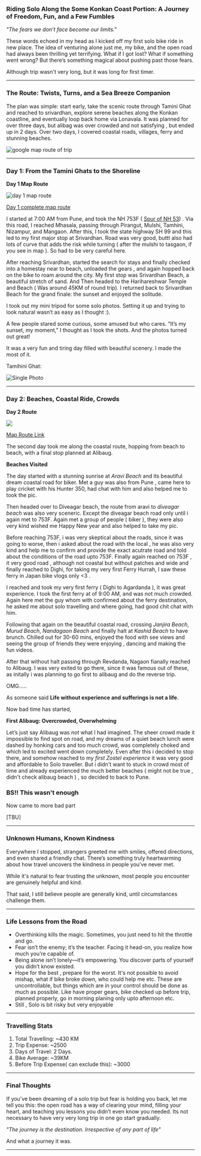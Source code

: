 
### Riding Solo Along the Some Konkan Coast Portion: A Journey of Freedom, Fun, and a Few Fumbles ###

*"The fears we don’t face become our limits."*  

These words echoed in my head as I kicked off my first solo bike ride in new place. The idea of venturing alone just me, my bike, and the open road had always been thrilling yet terrifying. What if I got lost? What if something went wrong? But there’s something magical about pushing past those fears.  

Although trip wasn't very long, but it was long for first timer.


---




### The Route: Twists, Turns, and a Sea Breeze Companion ###



The plan was simple: start early, take the scenic route through Tamini Ghat and reached to srivardhan, explore serene beaches along the Konkan coastline, and eventually loop back home via Lonavala. It was planned for over three days, but alibag was over crowded and not satisfying , but ended up in 2 days. Over two days, I covered coastal roads, villages, ferry and stunning beaches. 


![google map route of trip](/markdown/lifeblog2img/image.png)  






---

### Day 1: From the Tamini Ghats to the Shoreline ###

**Day 1 Map Route**  

![day 1 map route](/markdown/lifeblog2img/day1.png)

[Day 1 complete map route](https://maps.app.goo.gl/FMWqbLesmzrFb8fSA)

I started at 7:00 AM from Pune, and took the NH 753F ( [Spur of NH 53](https://en.wikipedia.org/wiki/National_Highway_753F_(India)#/map/0)) . Via this road, I reached Mhasala, passing through Pirangut, Mulshi, Tamhini, Nizampur, and Mangaon. After this, I took the state highway SH 99 and this led to my first major stop at Srivardhan. Road was very good, buttt also had lots of curve that adds the risk while turning ( after the mulshi to tasgaon, if you see in map ). So had to be very careful here.


After reaching Srivardhan, started the search for stays and finally checked into a homestay near to beach, unloaded the gears , and again  hopped back on the bike to roam around the city. My first stop was Srivardhan Beach, a beautiful stretch of sand.  And Then headed to the Harihareshwar Temple and Beach ( Was around 45KM of round trip). I returned back to Srivardhan Beach for the grand finale: the sunset and enjoyed the solitude.

I took out my mini tripod for some solo photos. Setting it up and trying to look natural wasn’t as easy as I thought :).

A few people stared some curious, some amused but who cares. “It’s my sunset, my moment,” I thought as I took the shots. And the photos turned out great!

It was a very fun and tiring day filled with beautiful scenery. I made the most of it.

Tamihini Ghat:

![Single Photo](/markdown/lifeblog2img/tamihini.jpg)


---

### Day 2: Beaches, Coastal Ride, Crowds ###

**Day 2 Route**  

![](/markdown/lifeblog2img/day2.png)

[Map Route Link](https://maps.app.goo.gl/BwNrED6om5NDLthm8)

The second day took me along the coastal route, hopping from beach to beach, with a final stop planned at Alibaug.  



**Beaches Visited** 

The day started with a stunning sunrise at *Aravi Beach* and its beautiful dream coastal road for biker. Met a guy was also from Pune , came here to play cricket with his Hunter 350, had chat with him and also helped me to took the pic.  

Then headed over to Diveagar beach, the route from aravi to *diveagar beach* was also very sceneric. Except the diveagar beach road only until i again met to 753F. Again met a group of people ( biker ), they were also very kind wished me Happy New year and also helped to take my pic.

Before reaching 753F, i was very skeptical about the roads, since it was going to worse, then i asked about the road with the local , he was also very kind and help me to confirm and provide the exact acutrate road and told about the conditions of the road upto 753F. Finally again reached on 753F , it very good road , although not coastal but without patches and wide and finally reached to Dighi, for taking my very first Ferry Hurrah,  I saw these ferry in Japan bike vlogs only <3 . 

I reached and took my very first ferry ( Dighi to Agardanda ), it was great experience. I took the first ferry at of 9:00 AM, and was not much crowded. Again here met the guy whom with confirmed about the ferry destination, he asked me about solo travelling and where going, had good chit chat with him.

Following that again on the beautiful coastal road, crossing *Janjira Beach*, *Murud Beach*, *Nandagaon Beach* and finally halt at *Kashid Beach* to have brunch. Chilled out for 30-60 mins, enjoyed the food with see views and seeing the group of friends they were enjoying , dancing and making the fun videos. 

After that without halt passing through Revdanda, Nagaon fianally reached to Alibaug. I was very exited to go there, since it was famous out of these, as initally i was planning to go first to alibaug and do the reverse trip. 

OMG.....

As someone said **Life without experience and sufferings is not a life**.

Now bad time has started, 

**First Alibaug: Overcrowded, Overwhelming**  

Let’s just say Alibaug was *not* what I had imagined. The sheer crowd made it impossible to find spot on road, and my dreams of a quiet beach lunch were dashed by honking cars and too much crowd, was completely choked and which led to excited went down completely. Even after this i decided to stop there, and somehow reached to my *first Zostel experience* it was very good and affordable to Solo traveller. But i didn't want to stuck in crowd most of time and already experienced the much better beaches ( might not be true , didn't check alibaug beach ) , so decided to back to Pune.

### BS!! This wasn't enough  ###

Now came to more bad part 

[TBU]


---

### Unknown Humans, Known Kindness ###

Everywhere I stopped, strangers greeted me with smiles, offered directions, and even shared a friendly chat. There’s something truly heartwarming about how travel uncovers the kindness in people you’ve never met.

While it's natural to fear trusting the unknown, most people you encounter are genuinely helpful and kind.

That said, I still believe people are generally kind, until circumstances challenge them.

---

### Life Lessons from the Road ###

- Overthinking kills the magic. Sometimes, you just need to hit the throttle and go.  
- Fear isn’t the enemy; it’s the teacher. Facing it head-on, you realize how much you’re capable of.  
- Being alone isn’t lonely—it’s empowering. You discover parts of yourself you didn’t know existed.  
- Hope for the best , prepare for the worst. It's not possible to avoid mishap, what if bike broke down, who could help me etc. These are uncontrollable, but things which are in your control should be done as much as possible. Like have proper gears, bike checked up before trip, planned properly, go in morning planing only upto afternoon etc.
- Still , Solo is bit risky but very enjoyable 

---

### Travelling Stats

1. Total Travelling: ~430 KM
2. Trip Expense: ~2500
3. Days of Travel: 2 Days.
4. Bike Average: ~39KM
5. Before Trip Expense( can exclude this): ~3000

---

### Final Thoughts  

If you’ve been dreaming of a solo trip but fear is holding you back, let me tell you this: the open road has a way of clearing your mind, filling your heart, and teaching you lessons you didn’t even know you needed. Its not necessary to have very very long trip in one go start gradually. 

*"The journey is the destination. Irrespective of any part of life"*  

And what a journey it was.  

---
